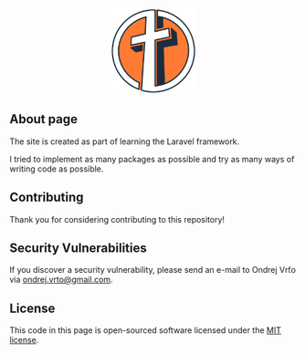 <p align="center"><a href="https://www.faradetva.sk" target="_blank"><img src="./resources/asset/copy/images/logo/logo-farnosti-detva.svg" width="150"></a></p>

## About page

The site is created as part of learning the Laravel framework.

I tried to implement as many packages as possible and try as many ways of writing code as possible.

## Contributing

Thank you for considering contributing to this repository!

## Security Vulnerabilities

If you discover a security vulnerability, please send an e-mail to Ondrej Vrťo via [ondrej.vrto@gmail.com](mailto:ondrej.vrto@gmail.com).

## License

This code in this page is open-sourced software licensed under the [MIT license](https://opensource.org/licenses/MIT).
